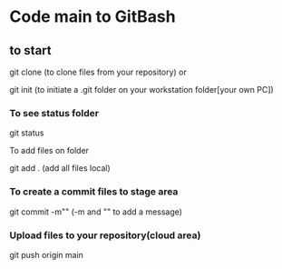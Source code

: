 # Code main to GitBash

## to start

git clone (to clone files from your repository) or

git init (to initiate a .git folder on your workstation folder[your own PC])

### To see status folder

git status

To add files on folder

git add . (add all files local)

### To create a commit files to stage area 

git commit -m"" (-m and "" to add a message)

### Upload files to your repository(cloud area)

git push origin main

